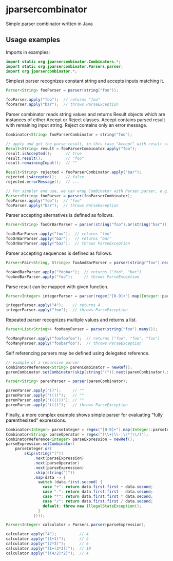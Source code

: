 # jparsercombinator
Simple parser combinator written in Java

## Usage examples

Imports in examples:
```java
import static org.jparsercombinator.Combinators.*;
import static org.jparsercombinator.Parsers.parser;
import org.jparsercombinator.*;
```

Simplest parser recognizes constant string and accepts inputs matching it.

```java
Parser<String> fooParser = parser(string("foo"));

fooParser.apply("foo");  // returns "foo"
fooParser.apply("bar");  // throws ParseException
```

Parser combinator reads string values and returns Result objects which are instances of either
Accept or Reject classes. Accept contains parsed result with remaining input string. Reject contains 
only an error message.

```java
Combinator<String> fooParserCombinator = string("foo");

// apply and get the parse result, in this case "Accept" with result string and remaining input
Result<String> result = fooParserCombinator.apply("foo");
result.isAccepted();      // true
result.result();          // "foo"
result.remainingInput();  // ""

Result<String> rejected = fooParserCombinator.apply("bar");
rejected.isAccepted();    // false
rejected.errorMessage();  // ...

// For simpler end use, we can wrap Combinator with Parser.parser, e.g.
Parser<String> fooParser = parser(fooParserCombinator);
fooParser.apply("foo");  // "foo"
fooParser.apply("bar");  // throws ParseException
```

Parser accepting alternatives is defined as follows.

```java
Parser<String> fooOrBarParser = parser(string("foo").or(string("bar")));

fooOrBarParser.apply("foo");  // returns "foo"
fooOrBarParser.apply("bar");  // returns "bar"
fooOrBarParser.apply("baz");  // throws ParseException
```

Parser accepting sequences is defined as follows.

```java
Parser<Pair<String, String>> fooAndBarParser = parser(string("foo").next(string("bar")));

fooAndBarParser.apply("foobar");  // returns ("foo", "bar")
fooAndBarParser.apply("foo");     // throws ParseException
```

Parse result can be mapped with given function.

```java
Parser<Integer> integerParser = parser(regex("[0-9]+").map(Integer::parseInt));

integerParser.apply("4");    // returns 4
integerParser.apply("foo");  // throws ParseException
```

Repeated parser recognizes multiple values and returns a list.

```java
Parser<List<String>> fooManyParser = parser(string("foo").many());

fooManyParser.apply("foofoofoo");  // returns ["foo", "foo", "foo"]
fooManyParser.apply("foobarfoo");  // throws ParseException
```

Self referencing parsers may be defined using delegated reference.

```java
// example of a recursive parser
CombinatorReference<String> parenCombinator = newRef();
parenCombinator.setCombinator(skip(string("(")).next(parenCombinator).skip(string(")")));

Parser<String> parenParser = parser(parenCombinator);

parenParser.apply("()");     // ""
parenParser.apply("(())");   // ""
parenParser.apply("((()))"); // ""
parenParser.apply("((()");   // throws ParseException
```

Finally, a more complex example shows simple parser for evaluating "fully parenthesized" expressions.

```java
Combinator<Integer> parseInteger = regex("[0-9]+").map(Integer::parseInt);
Combinator<String> parseOperator = regex("(\\+|\\-|\\*|\\/)");
CombinatorReference<Integer> parseExpression = newRef();
parseExpression.setCombinator(
    parseInteger.or(
        skip(string("("))
            .next(parseExpression)
            .next(parseOperator)
            .next(parseExpression)
            .skip(string(")"))
            .map(data -> {
              switch (data.first.second) {
                case "+": return data.first.first + data.second;
                case "-": return data.first.first - data.second;
                case "*": return data.first.first * data.second;
                case "/": return data.first.first / data.second;
                default: throw new IllegalStateException();
              }
            })));

Parser<Integer> calculator = Parsers.parser(parseExpression);

calculator.apply("4");          // 4
calculator.apply("(1+1)");      // 2
calculator.apply("(2*3)");      // 6
calculator.apply("(1+(3*3))");  // 10
calculator.apply("((4/2)*2)");  // 4
```
